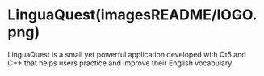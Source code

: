 # LinguaQuest(imagesREADME/lOGO.png)
LinguaQuest is a small yet powerful application developed with Qt5 and C++ that helps users practice and improve their English vocabulary.
